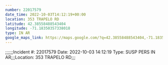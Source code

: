 ```yaml
---
number: 22017579
date_time: 2022-10-03T14:12:19+00:00
location: 353 TRAPELO RD
latitude: 42.38558488543404
longitude: -71.18350357338018
type: IN AR
google_maps_link: https://maps.google.com/?q=42.38558488543404,-71.18350357338018
---
```


;;;;;;Incident #: 22017579  Date: 2022-10-03 14:12:19   Type: SUSP PERS IN AR;;;Location: 353 TRAPELO RD;;;
